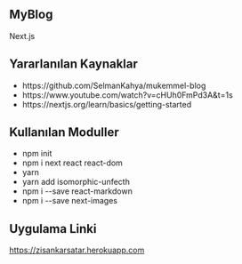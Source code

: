 ## MyBlog
Next.js

## Yararlanılan Kaynaklar
<ul>
  <li>https://github.com/SelmanKahya/mukemmel-blog</li>
  <li>https://www.youtube.com/watch?v=cHUh0FmPd3A&t=1s</li>
  <li>https://nextjs.org/learn/basics/getting-started</li>
</ul>

## Kullanılan Moduller

<ul>
  <li>npm init</li>
  <li>npm i next react react-dom</li>
  <li>yarn</li>
  <li>yarn add isomorphic-unfecth</li>
  <li>npm i --save react-markdown</li>
  <li>npm i --save next-images</li>
</ul>

## Uygulama Linki
https://zisankarsatar.herokuapp.com

<!--
## Uygulamayı Bilgisyarınızda çalıştırmak için:

Pages dosyası içinde index.js ve [postId].js de bulunan "zisankarsatar.herokuapp" bulunan yere "localhost:3000" ile değiştirerek,
dosya yolunun açık olduğu terminale "yarn dev" yazmak yeterli. :D
-->

